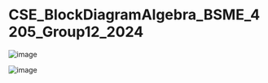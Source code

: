# CSE_BlockDiagramAlgebra_BSME_4205_Group12_2024

![image](https://github.com/yaldvn/CSE_BlockDiagramAlgebra_BSME_4205_Group12_2024/assets/159038055/0ded3c8f-f259-491c-a305-5f49e8feaf93)

![image](https://github.com/yaldvn/CSE_BlockDiagramAlgebra_BSME_4205_Group12_2024/assets/159038055/cda8b340-1af9-496d-bd29-682e5d30e748)
